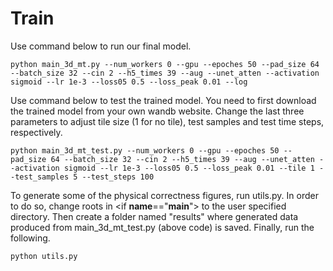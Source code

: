 # Train

Use command below to run our final model.

```shell
python main_3d_mt.py --num_workers 0 --gpu --epoches 50 --pad_size 64 --batch_size 32 --cin 2 --h5_times 39 --aug --unet_atten --activation sigmoid --lr 1e-3 --loss05 0.5 --loss_peak 0.01 --log
```

Use command below to test the trained model. You need to first download the trained model from your own wandb website. Change the last three parameters to adjust tile size (1 for no tile), test samples and test time steps, respectively. 

```shell
python main_3d_mt_test.py --num_workers 0 --gpu --epoches 50 --pad_size 64 --batch_size 32 --cin 2 --h5_times 39 --aug --unet_atten --activation sigmoid --lr 1e-3 --loss05 0.5 --loss_peak 0.01 --tile 1 --test_samples 5 --test_steps 100
```

To generate some of the physical correctness figures, run utils.py.
In order to do so, change roots in <if __name__=="__main__"> to the user specified directory. Then create a folder named "results" where generated data produced from main_3d_mt_test.py (above code) is saved. Finally, run the following.
  
```shell
python utils.py  
```  
